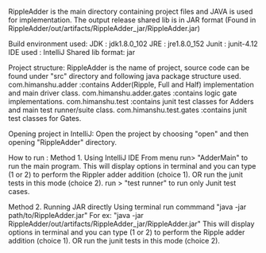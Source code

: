RippleAdder is the main directory containing project files and JAVA is used for implementation.
The output release shared lib is in JAR format (Found in RippleAdder/out/artifacts/RippleAdder_jar/RippleAdder.jar)

Build environment used:
JDK : jdk1.8.0_102
JRE : jre1.8.0_152
Junit : junit-4.12
IDE used : IntelliJ
Shared lib format: jar

Project structure:
RippleAdder is the name of project, source code can be found under "src" directory and following java package structure used.
    com.himanshu.adder          :contains Adder(Ripple, Full and Half) implementation and main driver class.
    com.himanshu.adder.gates    :contains logic gate implementations.
    com.himanshu.test           :contains junit test classes for Adders and main test runner/suite class.
    com.himanshu.test.gates     :contains junit test classes for Gates.

Opening project in IntelliJ: Open the project by choosing "open" and then opening "RippleAdder" directory.

How to run :
Method 1. Using IntelliJ IDE
From menu
    run> "AdderMain" to run the main program.
        This will display options in terminal and you can type (1 or 2) to perform the Rippler adder addition (choice 1).
        OR run the junit tests in this mode (choice 2).
    run > "test runner" to run only Junit test cases.


Method 2. Running JAR directly
Using terminal run commmand "java -jar path/to/RippleAdder.jar"
For ex: "java -jar RippleAdder/out/artifacts/RippleAdder_jar/RippleAdder.jar"
This will display options in terminal and you can type (1 or 2) to perform the Ripple adder addition (choice 1).
OR run the junit tests in this mode (choice 2).